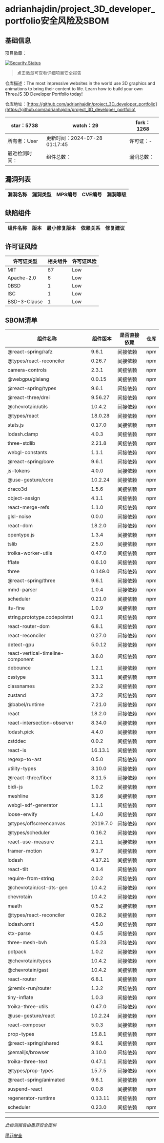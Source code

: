 # adrianhajdin/project_3D_developer_portfolio安全风险及SBOM

## 基础信息

项目徽章：

[![Security Status](https://www.murphysec.com/platform3/v31/badge/1830684394746134528.svg)](https://www.murphysec.com/console/report/1718705722534707200/1830684394746134528)

> 点击徽章可查看详细项目安全报告

仓库描述：The most impressive websites in the world use 3D graphics and animations to bring their content to life. Learn how to build your own ThreeJS 3D Developer Portfolio today!

仓库地址：[https://github.com/adrianhajdin/project_3D_developer_portfolio](https://github.com/adrianhajdin/project_3D_developer_portfolio)

| star：5738 | watch：29 | fork：1268 |
| ----------- | -------------- | ------------ |
| 所有者：User | 更新时间：2024-07-28 01:17:45 | 许可证：- |
| 最近检测时间： | 组件总数： | 漏洞总数： |




## 漏洞列表

| 漏洞名称 | 漏洞类型 | MPS编号 | CVE编号 | 漏洞等级 |
| ------- | ------ | ------- | ------ | ----- |





## 缺陷组件

| 组件名称 | 版本 | 最小修复版本 | 依赖关系 | 修复建议 |
| -------- | ---- | ------------ | -------- | -------- |





## 许可证风险

| 许可证类型 | 相关组件 | 许可证风险 |
| ---------- | -------- | ---------- |
|MIT|67|Low|
|Apache-2.0|6|Low|
|0BSD|1|Low|
|ISC|1|Low|
|BSD-3-Clause|1|Low|




## SBOM清单

| 组件名称 | 组件版本 | 是否直接依赖 | 仓库 |
| -------- | -------- | ------------ | ---- |
|@react-spring/rafz|9.6.1|间接依赖|npm|
|@types/react-reconciler|0.26.7|间接依赖|npm|
|camera-controls|2.3.1|间接依赖|npm|
|@webgpu/glslang|0.0.15|间接依赖|npm|
|@react-spring/types|9.6.1|间接依赖|npm|
|@react-three/drei|9.56.27|间接依赖|npm|
|@chevrotain/utils|10.4.2|间接依赖|npm|
|@types/react|18.0.28|间接依赖|npm|
|stats.js|0.17.0|间接依赖|npm|
|lodash.clamp|4.0.3|间接依赖|npm|
|three-stdlib|2.21.8|间接依赖|npm|
|webgl-constants|1.1.1|间接依赖|npm|
|@react-spring/core|9.6.1|间接依赖|npm|
|js-tokens|4.0.0|间接依赖|npm|
|@use-gesture/core|10.2.24|间接依赖|npm|
|draco3d|1.5.6|间接依赖|npm|
|object-assign|4.1.1|间接依赖|npm|
|react-merge-refs|1.1.0|间接依赖|npm|
|glsl-noise|0.0.0|间接依赖|npm|
|react-dom|18.2.0|间接依赖|npm|
|opentype.js|1.3.4|间接依赖|npm|
|tslib|2.5.0|间接依赖|npm|
|troika-worker-utils|0.47.0|间接依赖|npm|
|fflate|0.6.10|间接依赖|npm|
|three|0.149.0|间接依赖|npm|
|@react-spring/three|9.6.1|间接依赖|npm|
|mmd-parser|1.0.4|间接依赖|npm|
|scheduler|0.21.0|间接依赖|npm|
|its-fine|1.0.9|间接依赖|npm|
|string.prototype.codepointat|0.2.1|间接依赖|npm|
|react-router-dom|6.8.1|间接依赖|npm|
|react-reconciler|0.27.0|间接依赖|npm|
|detect-gpu|5.0.12|间接依赖|npm|
|react-vertical-timeline-component|3.6.0|间接依赖|npm|
|debounce|1.2.1|间接依赖|npm|
|csstype|3.1.1|间接依赖|npm|
|classnames|2.3.2|间接依赖|npm|
|zustand|3.7.2|间接依赖|npm|
|@babel/runtime|7.21.0|间接依赖|npm|
|react|18.2.0|间接依赖|npm|
|react-intersection-observer|8.34.0|间接依赖|npm|
|lodash.pick|4.4.0|间接依赖|npm|
|zstddec|0.0.2|间接依赖|npm|
|react-is|16.13.1|间接依赖|npm|
|regexp-to-ast|0.5.0|间接依赖|npm|
|utility-types|3.10.0|间接依赖|npm|
|@react-three/fiber|8.11.5|间接依赖|npm|
|bidi-js|1.0.2|间接依赖|npm|
|meshline|3.1.6|间接依赖|npm|
|webgl-sdf-generator|1.1.1|间接依赖|npm|
|loose-envify|1.4.0|间接依赖|npm|
|@types/offscreencanvas|2019.7.0|间接依赖|npm|
|@types/scheduler|0.16.2|间接依赖|npm|
|react-use-measure|2.1.1|间接依赖|npm|
|framer-motion|9.1.7|间接依赖|npm|
|lodash|4.17.21|间接依赖|npm|
|react-tilt|0.1.4|间接依赖|npm|
|require-from-string|2.0.2|间接依赖|npm|
|@chevrotain/cst-dts-gen|10.4.2|间接依赖|npm|
|chevrotain|10.4.2|间接依赖|npm|
|maath|0.5.2|间接依赖|npm|
|@types/react-reconciler|0.28.2|间接依赖|npm|
|lodash.omit|4.5.0|间接依赖|npm|
|ktx-parse|0.4.5|间接依赖|npm|
|three-mesh-bvh|0.5.23|间接依赖|npm|
|potpack|1.0.2|间接依赖|npm|
|@chevrotain/types|10.4.2|间接依赖|npm|
|@chevrotain/gast|10.4.2|间接依赖|npm|
|react-router|6.8.1|间接依赖|npm|
|@remix-run/router|1.3.2|间接依赖|npm|
|tiny-inflate|1.0.3|间接依赖|npm|
|troika-three-utils|0.47.0|间接依赖|npm|
|@use-gesture/react|10.2.24|间接依赖|npm|
|react-composer|5.0.3|间接依赖|npm|
|prop-types|15.8.1|间接依赖|npm|
|@react-spring/shared|9.6.1|间接依赖|npm|
|@emailjs/browser|3.10.0|间接依赖|npm|
|troika-three-text|0.47.1|间接依赖|npm|
|@types/prop-types|15.7.5|间接依赖|npm|
|@react-spring/animated|9.6.1|间接依赖|npm|
|suspend-react|0.0.8|间接依赖|npm|
|regenerator-runtime|0.13.11|间接依赖|npm|
|scheduler|0.23.0|间接依赖|npm|


------

*此检测报告由墨菲安全提供*

[墨菲安全](www.murphysec.com)
